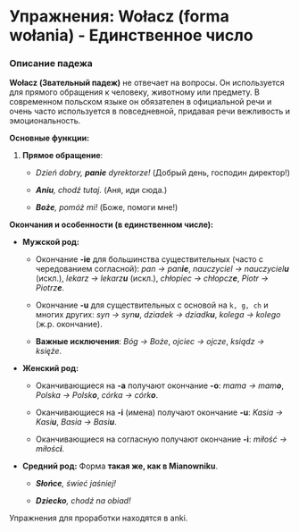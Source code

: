 # Упражнения: Wołacz (forma wołania) - Единственное число

### Описание падежа

**Wołacz (Звательный падеж)** не отвечает на вопросы. Он используется для прямого обращения к человеку, животному или предмету. В современном польском языке он обязателен в официальной речи и очень часто используется в повседневной, придавая речи вежливость и эмоциональность.

**Основные функции:**

1. **Прямое обращение**:
    
    - _Dzień dobry, **panie** dyrektorze!_ (Добрый день, господин директор!)
        
    - _**Aniu**, chodź tutaj._ (Аня, иди сюда.)
        
    - _**Boże**, pomóż mi!_ (Боже, помоги мне!)
        

**Окончания и особенности (в единственном числе):**

- **Мужской род:**
    
    - Окончание **-ie** для большинства существительных (часто с чередованием согласной): _pan -> pan**ie**_, _nauczyciel -> nauczyciel**u**_ (искл.), _lekarz -> lekarz**u**_ (искл.), _chłopiec -> chłopcz**e**_, _Piotr -> Piotrz**e**_.
        
    - Окончание **-u** для существительных с основой на `k, g, ch` и многих других: _syn -> syn**u**_, _dziadek -> dziadk**u**_, _kolega -> kolego_ (ж.р. окончание).
        
    - **Важные исключения**: _Bóg -> Boże_, _ojciec -> ojcze_, _ksiądz -> księże_.
        
- **Женский род:**
    
    - Оканчивающиеся на **-a** получают окончание **-o**: _mama -> mam**o**_, _Polska -> Polsk**o**_, _córka -> córk**o**_.
        
    - Оканчивающиеся на **-i** (имена) получают окончание **-u**: _Kasia -> Kasi**u**_, _Basia -> Basi**u**_.
        
    - Оканчивающиеся на согласную получают окончание **-i**: _miłość -> miłośc**i**_.
        
- **Средний род:** Форма **такая же, как в Mianowniku**.
    
    - _**Słońce**, świeć jaśniej!_
        
    - _**Dziecko**, chodź na obiad!_
        

Упражнения для проработки находятся в anki.